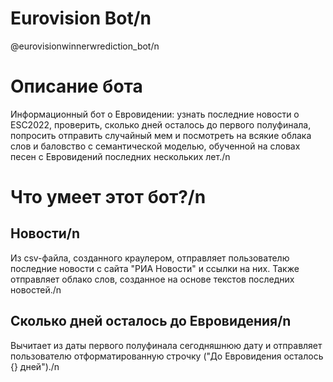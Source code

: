 # Eurovision Bot/n
@eurovisionwinnerwrediction_bot/n

# Описание бота
Информационный бот о Евровидении: узнать последние новости о ESC2022, проверить, сколько дней осталось до первого полуфинала, попросить отправить случайный мем и посмотреть на всякие облака слов и баловство с семантической моделью, обученной на словах песен с Евровидений последних нескольких лет./n

# Что умеет этот бот?/n
## Новости/n
Из csv-файла, созданного краулером, отправляет пользователю последние новости с сайта "РИА Новости" и ссылки на них. Также отправляет облако слов, созданное на основе текстов последних новостей./n
## Сколько дней осталось до Евровидения/n
Вычитает из даты первого полуфинала сегодняшнюю дату и отправляет пользователю отформатированную строчку ("До Евровидения осталось {} дней")./n

